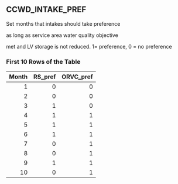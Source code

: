 ## CCWD_INTAKE_PREF
Set months that intakes should take preference

as long as service area water quality objective

met and LV storage is not reduced.  1= preference, 0 = no preference

### First 10 Rows of the Table
|   Month |   RS_pref |   ORVC_pref |
|--------:|----------:|------------:|
|       1 |         0 |           0 |
|       2 |         0 |           0 |
|       3 |         1 |           0 |
|       4 |         1 |           1 |
|       5 |         1 |           1 |
|       6 |         1 |           1 |
|       7 |         0 |           1 |
|       8 |         0 |           1 |
|       9 |         1 |           1 |
|      10 |         0 |           1 |